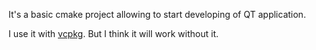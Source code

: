 It's a basic cmake project allowing to start developing of QT application.

I use it with [vcpkg](https://github.com/microsoft/vcpkg).
But I think it will work without it.